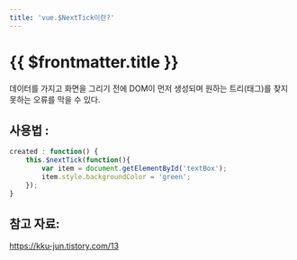 ```yaml
---
title: 'vue.$NextTick이란?'
---
```


# {{ $frontmatter.title }}


데이터를 가지고 화면을 그리기 전에 DOM이 먼저 생성되며 원하는 트리(태그)를 찾지 못하는 오류를 막을 수 있다.   


## 사용법 : 

```js
created : function() {
    this.$nextTick(function(){
        var item = document.getElementById('textBox');
        item.style.backgroundColor = 'green';
    });
}

```


## 참고 자료:

https://kku-jun.tistory.com/13